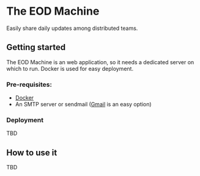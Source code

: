 # The EOD Machine

Easily share daily updates among distributed teams.

## Getting started

The EOD Machine is an web application, so it needs a dedicated server on which to run. Docker is used for easy deployment.

### Pre-requisites:

* [Docker](https://docs.docker.com/)
* An SMTP server or sendmail ([Gmail](https://kinsta.com/knowledgebase/free-smtp-server/) is an easy option)

### Deployment

TBD

## How to use it

TBD
